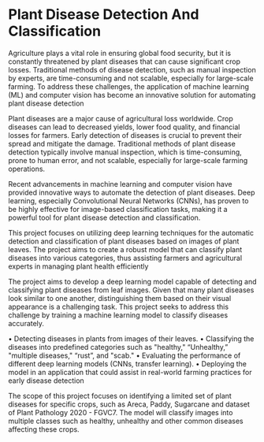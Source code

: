 # Plant Disease Detection And Classification

Agriculture plays a vital role in ensuring global food security, but it is constantly threatened by plant diseases that can cause significant crop losses. Traditional methods of disease detection, such as manual inspection by experts, are time-consuming and not scalable, especially for large-scale farming. To address these challenges, the application of machine learning (ML) and computer vision has become an innovative solution for automating plant disease detection

Plant diseases are a major cause of agricultural loss worldwide. Crop diseases can lead to decreased yields, lower food quality, and financial losses for farmers. Early detection of diseases is crucial to prevent their spread and mitigate the damage. Traditional methods of plant disease detection typically involve manual inspection, which is time-consuming, prone to human error, and not scalable, especially for large-scale farming operations.

Recent advancements in machine learning and computer vision have provided innovative ways to automate the detection of plant diseases. Deep learning, especially Convolutional Neural Networks (CNNs), has proven to be highly effective for image-based classification tasks, making it a powerful tool for plant disease detection and classification.

This project focuses on utilizing deep learning techniques for the automatic detection and classification of plant diseases based on images of plant leaves. The project aims to create a robust model that can classify plant diseases into various categories, thus assisting farmers and agricultural experts in managing plant health efficiently

The project aims to develop a deep learning model capable of detecting and classifying plant diseases from leaf images. Given that many plant diseases look similar to one another, distinguishing them based on their visual appearance is a challenging task. This project seeks to address this challenge by training a machine learning model to classify diseases accurately.


•	Detecting diseases in plants from images of their leaves.
•	Classifying the diseases into predefined categories such as "healthy," “Unhealthy,”  "multiple diseases," “rust”, and "scab."
•	Evaluating the performance of different deep learning models (CNNs, transfer learning).
•	Deploying the model in an application that could assist in real-world farming practices for early disease detection

The scope of this project focuses on identifying a limited set of plant diseases for specific crops, such as Areca, Paddy, Sugarcane and dataset of Plant Pathology 2020 - FGVC7. The model will classify images into multiple classes such as healthy, unhealthy and other common diseases affecting these crops.

